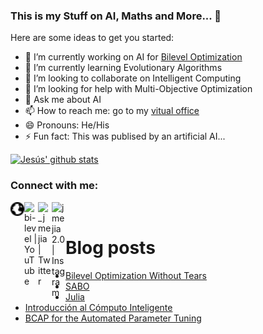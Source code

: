 ### This is my Stuff on AI, Maths and More... 👋



Here are some ideas to get you started:

- 🔭 I’m currently working on AI for [Bilevel Optimization](https://bi-level.org)
- 🌱 I’m currently learning Evolutionary Algorithms
- 👯 I’m looking to collaborate on Intelligent Computing
- 🤔 I’m looking for help with Multi-Objective Optimization
- 💬 Ask me about AI
- 📫 How to reach me: go to my [vitual office](https://bi-level.org)
- 😄 Pronouns: He/His
- ⚡ Fun fact: This was publised by an artificial AI...


[![Jesús' github stats](https://github-readme-stats.vercel.app/api?username=jmejia8)](https://github.com/anuraghazra/github-readme-stats)

### Connect with me:

[<img align="left" alt="bi-level.org" width="22px" src="https://raw.githubusercontent.com/iconic/open-iconic/master/svg/globe.svg" />][website]
[<img align="left" alt="bi-level | YouTube" width="22px" src="https://cdn.jsdelivr.net/npm/simple-icons@v3/icons/youtube.svg" />][youtube]
[<img align="left" alt="_jmejia | Twitter" width="22px" src="https://cdn.jsdelivr.net/npm/simple-icons@v3/icons/twitter.svg" />][twitter]
[<img align="left" alt="jmejia2.0 | Instagram" width="22px" src="https://cdn.jsdelivr.net/npm/simple-icons@v3/icons/instagram.svg" />][instagram]

<br />


# Blog posts
<!-- BLOG-POST-LIST:START -->
- [Bilevel Optimization Without Tears](https://bi-level.org/tutorial/)
- [SABO](https://bi-level.org/sabo/)
- [Julia](https://bi-level.org/julia/)
- [Introducción al Cómputo Inteligente](https://bi-level.org/computointeligente/)
- [BCAP for the Automated Parameter Tuning](https://bi-level.org/bcap/)
<!-- BLOG-POST-LIST:END -->


[website]: https://bi-level.org
[twitter]: https://twitter.com/_jmejia
[youtube]: https://www.youtube.com/channel/UCRk_NUXbWHovzd9E_jLjFzA
[instagram]: https://instagram.com/jmejia2.0
